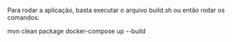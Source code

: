 Para rodar a aplicação, basta executar o arquivo build.sh ou então rodar os comandos:

mvn clean package
docker-compose up --build